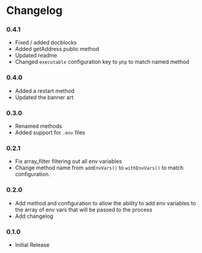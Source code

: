 # Changelog

### 0.4.1

- Fixed / added docblocks
- Added getAddress public method
- Updated readme
- Changed `executable` configuration key to `php` to match named method

### 0.4.0 

- Added a restart method
- Updated the banner art

### 0.3.0

- Renamed methods
- Added support for `.env` files

### 0.2.1

- Fix array_filter filtering out all env variables
- Change method name from `addEnvVars()` to `withEnvVars()` to match configuration. 

### 0.2.0

- Add method and configuration to allow the ability to add env variables to the array of env vars that will be passed to the process
- Add changelog

### 0.1.0 

- Initial Release
